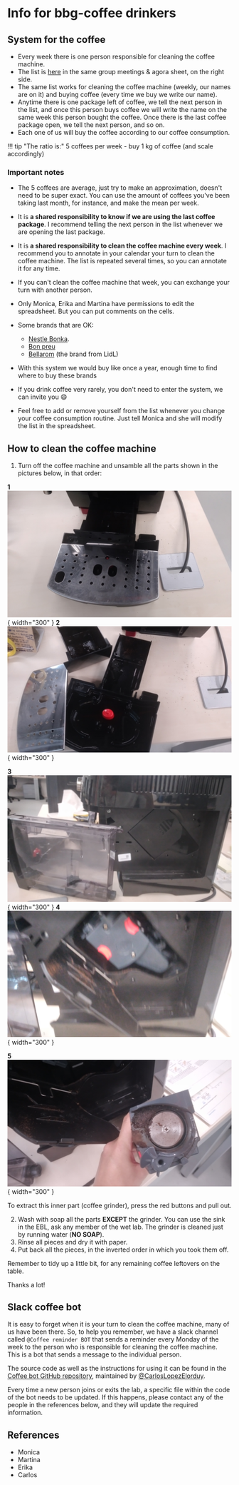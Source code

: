 # Info for bbg-coffee drinkers

## System for the coffee

- Every week there is one person responsible for cleaning the coffee machine.
- The list is [here](https://docs.google.com/spreadsheets/d/1fA5wBTpkHbuZXG3J1i39s_XP5k__pzl_qwYGCRwjgvI/edit#gid=2079108469) in the same group meetings & agora sheet, on the right side.
- The same list works for cleaning the coffee machine (weekly, our names are on it) and buying coffee (every time we buy we write our name).
- Anytime there is one package left of coffee, we tell the next person in the list, and once this person buys coffee we will write the name on the same week this person bought the coffee. Once there is the last coffee package open, we tell the next person, and so on.
- Each one of us will buy the coffee according to our coffee consumption.

!!! tip "The ratio is:"
    5 coffees per week - buy 1 kg of coffee (and scale accordingly)

### Important notes

- The 5 coffees are average, just try to make an approximation, doesn't need to be super exact. You can use the amount of coffees you've been taking last month, for instance, and make the mean per week.
- It is **a shared responsibility to know if we are using the last coffee package**. I recommend telling the next person in the list whenever we are opening the last package.
- It is **a shared responsibility to clean the coffee machine every week**. I recommend you to annotate in your calendar your turn to clean the coffee machine. The list is repeated several times, so you can annotate it for any time.
- If you can't clean the coffee machine that week, you can exchange your turn with another person.
- Only Monica, Erika and Martina have permissions to edit the spreadsheet. But you can put comments on the cells.
- Some brands that are OK:
    - [Nestle Bonka](https://www.amazon.es/Bonka-428221-Caf%C3%A9-grano-Natural/dp/B00XA1QNAM/ref=asc_df_B00XA1QNAM/?tag=googshopes-21&linkCode=df0&hvadid=366311326534&hvpos=&hvnetw=g&hvrand=6258043893641885346&hvpone=&hvptwo=&hvqmt=&hvdev=c&hvdvcmdl=&hvlocint=&hvlocphy=1005424&hvtargid=pla-790606492934&th=1).
    - [Bon preu](https://www.compraonline.bonpreuesclat.cat/products/83654/details)
    - [Bellarom](https://www.google.com/url?sa=i&url=https%3A%2F%2Fwww.quechoisir.org%2Fcomparatif-cafes-en-grains-n103032%2Fbellarom-lidl-expresso-p257916%2F&psig=AOvVaw3PJqZc0VrGHnIFomvvv-pi&ust=1695113372634000&source=images&cd=vfe&opi=89978449&ved=0CBIQjhxqFwoTCIC_qs7js4EDFQAAAAAdAAAAABAD) (the brand from LidL)

- With this system we would buy like once a year, enough time to find where to buy these brands
- If you drink coffee very rarely, you don't need to enter the system, we can invite you :smile:
- Feel free to add or remove yourself from the list whenever you change your coffee consumption routine. Just tell Monica and she will modify the list in the spreadsheet.

## How to clean the coffee machine

1. Turn off the coffee machine and unsamble all the parts shown in the pictures below, in that order:

  **1** ![coffee1](../assets/images/coffee1.jpg){ width="300" }
  **2** ![coffee2](../assets/images/coffee2.jpg){ width="300" }

  **3** ![coffee3](../assets/images/coffee3.jpg){ width="300" }
  **4** ![coffee4](../assets/images/coffee4.jpg){ width="300" }

  **5** ![coffee2](../assets/images/coffee5.jpg){ width="300" }

  To extract this inner part (coffee grinder), press the red buttons and pull out.

2. Wash with soap all the parts **EXCEPT** the grinder. You can use the sink in the EBL, ask any member of the wet lab. The grinder is cleaned just by running water (**NO SOAP**).
3. Rinse all pieces and dry it with paper.
4. Put back all the pieces, in the inverted order in which you took them off.

Remember to tidy up a little bit, for any remaining coffee leftovers on the table.

Thanks a lot!

## Slack coffee bot

It is easy to forget when it is your turn to clean the coffee machine, many of us have been there. So, to help you remember, we have a slack channel called `@Coffee reminder BOT` that sends a reminder every Monday of the week to the person who is responsible for cleaning the coffee machine. This is a bot that sends a message to the individual person.

The source code as well as the instructions for using it can be found in the [Coffee bot GitHub repository](https://github.com/bbglab/slack-coffee-bot), maintained by [@CarlosLopezElorduy](https://github.com/CarlosLopezElorduy).

Every time a new person joins or exits the lab, a specific file within the code of the bot needs to be updated. If this happens, please contact any of the people in the references below, and they will update the required information.

## References

- Monica
- Martina
- Erika
- Carlos
